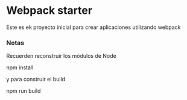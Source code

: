 # Webpack starter

Este es ek proyecto inicial para crear aplicaciones utilizando webpack

### Notas 
Recuerden reconstruir los módulos de Node

npm install

y para construir el build 

npm run build 